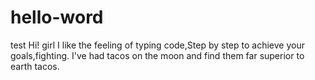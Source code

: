 # hello-word
test
Hi! girl
I like the feeling of typing code,Step by step to achieve your goals,fighting.
I've had tacos on the moon and find them far superior to earth tacos.  
